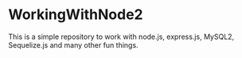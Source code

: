 # WorkingWithNode2
This is a simple repository to work with node.js, express.js, MySQL2, Sequelize.js and many other fun things.

